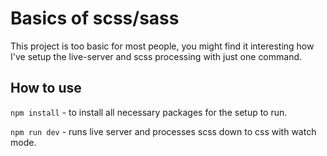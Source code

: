 # Basics of scss/sass

This project is too basic for most people, you might find it interesting how I've setup the live-server and scss processing with just one command.

## How to use

`npm install` - to install all necessary packages for the setup to run.

`npm run dev` - runs live server and processes scss down to css with watch mode.
